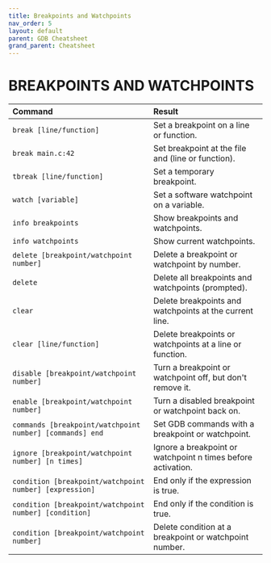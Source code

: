```yaml
---
title: Breakpoints and Watchpoints
nav_order: 5
layout: default
parent: GDB Cheatsheet
grand_parent: Cheatsheet
---
```


# **BREAKPOINTS AND WATCHPOINTS**

| Command                                                  | Result                                                       |
| :------------------------------------------------------- | :----------------------------------------------------------- |
| `break [line/function]`                                  | Set a breakpoint on a line or function.                      |
| `break main.c:42`                                        | Set breakpoint at the file and (line or function).           |
| `tbreak [line/function]`                                 | Set a temporary breakpoint.                                  |
| `watch [variable]`                                       | Set a software watchpoint on a variable.                     |
| `info breakpoints`                                       | Show breakpoints and watchpoints.                            |
| `info watchpoints`                                       | Show current watchpoints.                                    |
| `delete [breakpoint/watchpoint number]`                  | Delete a breakpoint or watchpoint by number.                 |
| `delete`                                                 | Delete all breakpoints and watchpoints (prompted).           |
| `clear`                                                  | Delete breakpoints and watchpoints at the current line.      |
| `clear [line/function]`                                  | Delete breakpoints or watchpoints at a line or function.     |
| `disable [breakpoint/watchpoint number]`                 | Turn a breakpoint or watchpoint off, but don't remove it.    |
| `enable [breakpoint/watchpoint number]`                  | Turn a disabled breakpoint or watchpoint back on.            |
| `commands [breakpoint/watchpoint number] [commands] end` | Set GDB commands with a breakpoint or watchpoint.            |
| `ignore [breakpoint/watchpoint number] [n times]`        | Ignore a breakpoint or watchpoint n times before activation. |
| `condition [breakpoint/watchpoint number] [expression]`  | End only if the expression is true.                          |
| `condition [breakpoint/watchpoint number] [condition]`   | End only if the condition is true.                           |
| `condition [breakpoint/watchpoint number]`               | Delete condition at a breakpoint or watchpoint number.       |